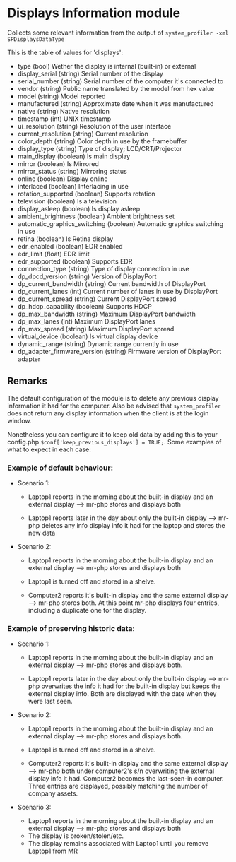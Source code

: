 Displays Information module
==============

Collects some relevant information from the output of `system_profiler -xml SPDisplaysDataType`

This is the table of values for 'displays':

* type (bool) Wether the display is internal (built-in) or external
* display_serial (string) Serial number of the display
* serial_number (string) Serial number of the computer it's connected to
* vendor (string) Public name translated by the model from hex value
* model (string) Model reported
* manufactured (string) Approximate date when it was manufactured
* native (string) Native resolution
* timestamp (int) UNIX timestamp
* ui_resolution (string) Resolution of the user interface
* current_resolution (string) Current resolution
* color_depth (string) Color depth in use by the framebuffer
* display_type (string) Type of display; LCD/CRT/Projector
* main_display (boolean) Is main display
* mirror (boolean) Is Mirrored
* mirror_status (string) Mirroring status
* online (boolean) Display online
* interlaced (boolean) Interlacing in use
* rotation_supported (boolean) Supports rotation
* television (boolean) Is a television
* display_asleep (boolean) Is display asleep
* ambient_brightness (boolean) Ambient brightness set
* automatic_graphics_switching (boolean) Automatic graphics switching in use
* retina (boolean) Is Retina display
* edr_enabled (boolean) EDR enabled
* edr_limit (float) EDR limit
* edr_supported (boolean) Supports EDR
* connection_type (string) Type of display connection in use
* dp_dpcd_version (string) Version of DisplayPort
* dp_current_bandwidth (string) Current bandwidth of DisplayPort
* dp_current_lanes (int) Current number of lanes in use by DisplayPort
* dp_current_spread (string) Current DisplayPort spread
* dp_hdcp_capability (boolean) Supports HDCP
* dp_max_bandwidth (string) Maximum DisplayPort bandwidth
* dp_max_lanes (int) Maximum DisplayPort lanes
* dp_max_spread (string) Maximum DisplayPort spread
* virtual_device (boolean) Is virtual display device
* dynamic_range (string) Dynamic range currently in use
* dp_adapter_firmware_version (string) Firmware version of DisplayPort adapter

Remarks
---

The default configuration of the module is to delete any previous display information it had for the computer. Also be advised that `system_profiler` does not return any display information when the client is at the login window.

Nonetheless you can configure it to keep old data by adding this to your config.php `$conf['keep_previous_displays'] = TRUE;`. Some examples of what to expect in each case:

### Example of default behaviour:

* Scenario 1:
  * Laptop1 reports in the morning about the built-in display and an external display --> mr-php stores and displays both

  * Laptop1 reports later in the day about only the built-in display --> mr-php deletes any info display info it had for the laptop and stores the new data
* Scenario 2:
  * Laptop1 reports in the morning about the built-in display and an external display --> mr-php stores and displays both

  * Laptop1 is turned off and stored in a shelve.

  * Computer2 reports it's built-in display and the same external display --> mr-php stores both. At this point mr-php displays four entries, including a duplicate one for the display.

### Example of preserving historic data:

* Scenario 1:
  * Laptop1 reports in the morning about the built-in display and an external display --> mr-php stores and displays both.

  * Laptop1 reports later in the day about only the built-in display --> mr-php overwrites the info it had for the built-in display but keeps the external display info. Both are displayed with the date when they were last seen.
* Scenario 2:
  * Laptop1 reports in the morning about the built-in display and an external display --> mr-php stores and displays both.

  * Laptop1 is turned off and stored in a shelve.

  * Computer2 reports it's built-in display and the same external display --> mr-php both under computer2's s/n overwriting the external display info it had. Computer2 becomes the last-seen-in computer. Three entries are displayed, possibly matching the number of company assets.

* Scenario 3:

  * Laptop1 reports in the morning about the built-in display and an external display --> mr-php stores and displays both
  * The display is broken/stolen/etc.
  * The display remains associated with Laptop1 until you remove Laptop1 from MR
